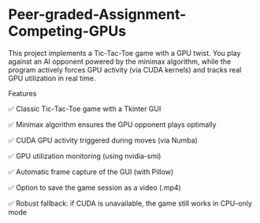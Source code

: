 # Peer-graded-Assignment-Competing-GPUs
 This project implements a Tic-Tac-Toe game with a GPU twist. You play against an AI opponent powered by the minimax algorithm, while the program actively forces GPU activity (via CUDA kernels) and tracks real GPU utilization in real time. 

Features

✅ Classic Tic-Tac-Toe game with a Tkinter GUI

✅ Minimax algorithm ensures the GPU opponent plays optimally

✅ CUDA GPU activity triggered during moves (via Numba)

✅ GPU utilization monitoring (using nvidia-smi)

✅ Automatic frame capture of the GUI (with Pillow)

✅ Option to save the game session as a video (.mp4)

✅ Robust fallback: if CUDA is unavailable, the game still works in CPU-only mode
